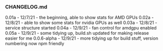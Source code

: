 ### CHANGELOG.md

0.01a - 12/7/21 - the beginning, able to show stats for AMD GPUs
0.02a - 12/8/21 - able to show some stats for nvidia GPUs as well
0.03a - 12/8/21 - service structure started
0.04a - 12/9/21 - fan control for amdgpu enabled
0.05a - 12/9/21 - some tidying up, build.sh updated for making release easier for me
0.0.6-alpha - 12/9/21 - more tidying up for build stuff, version numbering now npm friendly